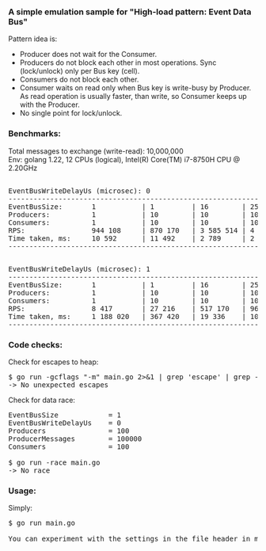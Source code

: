 
### A simple emulation sample for "High-load pattern: Event Data Bus"

Pattern idea is:<br>
- Producer does not wait for the Consumer.<br>
- Producers do not block each other in most operations. Sync (lock/unlock) only per Bus key (cell).<br>
- Consumers do not block each other.<br>
- Consumer waits on read only when Bus key is write-busy by Producer. As read operation is usually faster, 
    than write, so Consumer keeps up with the Producer.<br>
- No single point for lock/unlock.

### Benchmarks:

Total messages to exchange (write-read): 10,000,000<br>
Env: golang 1.22, 12 CPUs (logical), Intel(R) Core(TM) i7-8750H CPU @ 2.20GHz

<pre>

EventBusWriteDelayUs (microsec): 0
--------------------------------------------------------------------------------
EventBusSize:       1           | 1         | 16        | 256       | 256
Producers:          1           | 10        | 10        | 10        | 100
Consumers:          1           | 10        | 10        | 10        | 100
RPS:                944 108     | 870 170   | 3 585 514 | 4 887 585 | 7 575 757
Time taken, ms:     10 592      | 11 492    | 2 789     | 2 046     | 1 320
--------------------------------------------------------------------------------
</pre>

<pre>

EventBusWriteDelayUs (microsec): 1
--------------------------------------------------------------------------------
EventBusSize:       1           | 1         | 16        | 256       | 256
Producers:          1           | 10        | 10        | 10        | 100
Consumers:          1           | 10        | 10        | 10        | 100
RPS:                8 417       | 27 216    | 517 170   | 960 245   | 2 985 074
Time taken, ms:     1 188 020   | 367 420   | 19 336    | 10 414    | 3 350
--------------------------------------------------------------------------------
</pre>

### Code checks:

Check for escapes to heap:
<pre>
$ go run -gcflags "-m" main.go 2>&1 | grep 'escape' | grep -v 'not'
-> No unexpected escapes
</pre>

Check for data race:
<pre>
EventBusSize            = 1
EventBusWriteDelayUs    = 0
Producers               = 100
ProducerMessages        = 100000
Consumers               = 100
    
$ go run -race main.go
-> No race
</pre>

### Usage:

Simply:
<pre>
$ go run main.go

You can experiment with the settings in the file header in main.go
</pre>
